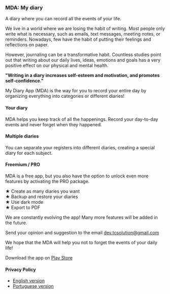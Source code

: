 ### MDA: My diary

A diary where you can record all the events of your life.  

We live in a world where we are losing the habit of writing. Most people only write what is necessary, such as emails, text messages, meeting notes, or reminders. Nowadays, few have the habit of putting their feelings and reflections on paper.  

However, journaling can be a transformative habit. Countless studies point out that writing about our daily lives, ideas, emotions and goals has a very positive effect on our physical and mental health.  

<b>"Writing in a diary increases self-esteem and motivation, and promotes self-confidence."</b>  

My Diary App (MDA) is the way for you to record your entire day by organizing everything into categories or different diaries!  

#### Your diary

MDA helps you keep track of all the happenings. Record your day-to-day events and never forget when they happened.

#### Multiple diaries  

You can separate your registers into different diaries, creating a special diary for each subject.  

#### Freemium / PRO

MDA is a free app, but you also have the option to unlock even more features by activating the PRO package.  

★ Create as many diaries you want  
★ Backup and restore your diaries  
★ Use dark mode  
★ Export to PDF  

We are constantly evolving the app! Many more features will be added in the future.  

Send your opinion and suggestion to the email [dev.tcsolution@gmail.com](mailto:dev.tcsolution@gmail.com) 

We hope that the MDA will help you not to forget the events of your daily life!  

Download the app on [Play Store](https://play.google.com/store/apps/details?id=tech.tcsolution.mda)  

#### Privacy Policy  

* [English version](../privacyPolicy/privacy_policy-en.md)  
* [Portuguese version](../privacyPolicy/privacy_policy-pt.md)  
